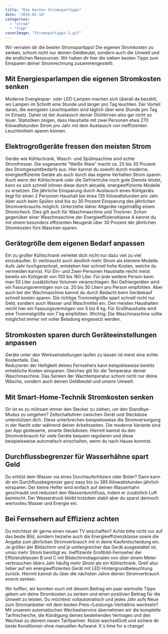 ```yaml
---
title: "Die besten Stromspartipps"
date: "2019-01-14"
categories: 
  - "strom"
  - "tipp"
coverImage: "Stromspartipps-1.gif"
---
```



Wir verraten dir die besten Stromspartipps! Die eigenen Stromkosten zu senken, schont nicht nur deinen Geldbeutel, sondern auch die Umwelt und die endlichen Ressourcen. Wir haben dir hier die sieben besten Tipps zum Einsparen deiner Stromrechnung zusammengestellt:

## Mit Energiesparlampen die eigenen Stromkosten senken

Moderne Energiespar- oder LED-Lampen machen sich überall da bezahlt, wo Lampen im Schnitt eine Stunde und länger pro Tag leuchten. Der Vorteil daran, die wenigsten Leuchtquellen sind täglich über eine Stunde pro Tag im Einsatz. Daher ist der Austausch deiner Glühbirnen also gar nicht so teuer. Statistiken zeigen, dass Haushalte mit zwei Personen etwa 270 Kilowattstunden Strom pro Jahr mit dem Austausch von ineffizienten Leuchtmitteln sparen können.

## Elektrogroßgeräte fressen den meisten Strom

Geräte wie Kühlschrank, Wasch- und Spülmaschine sind echte Stromfresser. Die sogenannte “Weiße Ware” macht ca. 25 bis 30 Prozent des Stromgesamtbedarfs aus. Hier kannst du sowohl durch moderne, energieeffiziente Geräte als auch durch das eigene Verhalten Strom sparen. Auch wenn der Kühlschrank oder die Gefriertruhe noch gute Dienste leistet, kann es sich schnell lohnen diese durch aktuelle, energieeffiziente Modelle zu ersetzen. Die jährliche Einsparung durch Austausch eines Kühlgeräts liegt für einen 2 Personen Haushalt bei etwa 135 Kilowattstunden pro Jahr. Aber auch beim Spülen sind bis zu 30 Prozent Einsparung des jährlichen Stromverbrauchs möglich. Unterziehe daher Altgeräte regelmäßig einem Stromcheck. Dies gilt auch für Waschmaschine und Trockner. Schon gegenüber einer Waschmaschine der Energieeffizienzklasse A kannst du mit einem besonders effizienten Neugerät über 30 Prozent der jährlichen Stromkosten fürs Waschen sparen.

## Gerätegröße dem eigenen Bedarf anpassen

Ein zu großer Kühlschrank verleitet dich nicht nur dazu viel zu viel einzukaufen. Er verbraucht auch deutlich mehr Strom als kleinere Modelle. Aufs Jahr hochgerechnet, entstehen hier schnell hohe Kosten, welche du vermeiden kannst. Für Ein- und Zwei-Personen Haushalte reicht meist bereits ein Kühlgerät von 100 bis 160 Liter. Für jede weitere Person kann man 50 Liter zusätzliches Volumen veranschlagen. Bei Gefriergeräten wird ein Fassungsvermögen von ca. 20 bis 30 Litern pro Person empfohlen. Aber auch bei der Wachmaschine kannst du durch Bedacht beim Gerätekauf schnell kosten sparen. Die richtige Trommelgröße spart schnell nicht nur Geld, sondern auch Wasser und Waschmittel ein. Den meisten Haushalten reicht hier ein Fassungsvermögen von 5 bis 6 kg. Für Großhaushalte wird eine Trommelgröße von 7 kg empfohlen. Wichtig: Die Waschmaschine sollte möglichst immer mit voller Beladung eingesetzt werden.

## Stromkosten sparen durch Geräteeinstellungen anpassen

Geräte unter den Werkseinstellungen laufen zu lassen ist meist eine echte Kostenfalle. Das  
Reduzieren der Helligkeit deines Fernsehers kann beispielsweise bereits erhebliche Kosten einsparen. Gleiches gilt für die Temperatur deiner Waschmaschine. Das Senken der Wachtemperatur schont nicht nur deine Wäsche, sondern auch deinen Geldbeutel und unsere Umwelt.

## Mit Smart-Home-Technik Stromkosten senken

Dir ist es zu mühsam immer den Stecker zu ziehen, um den Standbye-Modus zu umgehen? Zeitschaltuhren zwischen Gerät und Steckdose unterstützen dich. Diese unterbrechen beispielsweise die Stromversorgung in der Nacht oder während deiner Arbeitszeiten. Die moderne Variante sind per App gesteuerte, smarte Steckdosen. Hiermit kannst du den Stromverbrauch für viele Geräte bequem regulieren und diese beispielsweise automatisch einschalten, wenn du nach Hause kommst.

## Durchflussbegrenzer für Wasserhähne spart Geld

Du erhitzt dein Wasser via eines Durchlauferhitzers oder Boiler? Dann kann dir ein Durchflussbegrenzer ganz easy bis zu 385 Kilowattstunden jährlich einsparen. Der kleine Helfer wird einfach auf deinen Wasserhahn geschraubt und reduziert den Wasserdurchfluss, indem er zusätzlich Luft beimischt. Der Wasserdruck bleibt trotzdem stabil aber du sparst dennoch wertvolles Wasser und Energie ein.

## Bei Fernsehern auf Effizienz achten

Du möchtest dir gerne einen neuen TV anschaffen? Achte bitte nicht nur auf das beste Bild, sondern beziehe auch die Energieeffizienzklasse sowie die Angabe zum jährlichen Stromverbrauch mit in deine Kaufentscheidung ein. Je größer der Bildschirm und je umfangreicher das Gerät ausgestattet ist, umso mehr Strom benötigt es. Ineffiziente Großbild-Fernseher der Effizienzklassen B und C mit Bildschirmdiagonalen von über einem Meter verbrauchen übers Jahr häufig mehr Strom als ein Kühlschrank. Greif also lieber auf ein energieeffizientes Gerät mit LED-Hintergrundbeleuchtung zurück. Hiermit kannst du über die nächsten Jahre deinen Stromverbrauch enorm senken.


Wir hoffen, wir konnten euch mit diesem Beitrag ein paar wertvolle Tipps geben um deine Stromkosten zu senken und einen positiven Beitrag für die Umwelt zu leisten. Du möchtest vollautomatisch und jedes Jahr aufs Neue zum Stromanbieter mit dem besten Preis-/Leistungs-Verhältnis wechseln? Mit unserem automatischen Wechselservice übernehmen wir die komplette Tarifrecherche, die Kündigung deines bestehenden Vertrages und den Wechsel zu deinem neuen Tarifpartner. Nutze wechselGott und sichere dir beste Konditionen ohne manuellen Aufwand. It´s time for a change!

